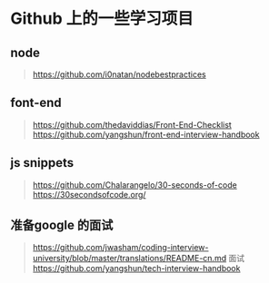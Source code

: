 # Github 上的一些学习项目

## node 
> https://github.com/i0natan/nodebestpractices


## font-end

> https://github.com/thedaviddias/Front-End-Checklist
> https://github.com/yangshun/front-end-interview-handbook


## js snippets 

> https://github.com/Chalarangelo/30-seconds-of-code
>  https://30secondsofcode.org/


## 准备google 的面试
> https://github.com/jwasham/coding-interview-university/blob/master/translations/README-cn.md
面试
> https://github.com/yangshun/tech-interview-handbook

